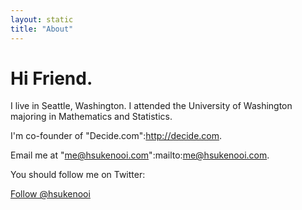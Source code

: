 ```yaml
---
layout: static 
title: "About"
---
```


# Hi Friend. 

I live in Seattle, Washington. I attended the University of Washington majoring in Mathematics and Statistics.

I'm co-founder of "Decide.com":http://decide.com.

Email me at "me@hsukenooi.com":mailto:me@hsukenooi.com.

You should follow me on Twitter:

<a href="https://twitter.com/hsukenooi" class="twitter-follow-button" data-size="large" data-show-count="true">Follow @hsukenooi</a>
<script>!function(d,s,id){var js,fjs=d.getElementsByTagName(s)[0];if(!d.getElementById(id)){js=d.createElement(s);js.id=id;js.src="//platform.twitter.com/widgets.js";fjs.parentNode.insertBefore(js,fjs);}}(document,"script","twitter-wjs");</script>
